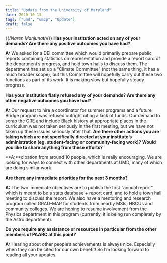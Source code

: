 ```yaml
---
title: "Update from the University of Maryland"
date: 2020-10-13
tags: ["umd", "umcp", "Update"]
draft: false
---
```

{{/*Naren Manjunath*/}}
**Has your institution acted on any of your demands? Are there any positive outcomes you have had?**

**A:**	We asked for a DEI committee which would primarily prepare public reports containing statistics on representation and provide a report card of the department’s progress, and hold town halls to discuss them. The department has set up a “Climate Committee” (not the same thing, it has a much broader scope), but this Committee will hopefully carry out these two functions as part of its work. It is making slow but hopefully steady progress.

**Has your institution flatly refused any of your demands? Are there any other negative outcomes you have had?**

**A:**	Our request to hire a coordinator for summer programs and a future Bridge program was refused outright citing a lack of funds. Our demand to scrap the GRE and include Black history at appropriate places in the curriculum was not taken seriously in the first meeting, but we have not taken up these issues seriously after that.
**Are there other actions you are taking which are not specifically directed at your institute’s administration (eg. student-facing or community-facing work)? Would you like to share anything from these efforts?**

**A:**cipation from around 10 people, which is really encouraging. We are looking for ways to connect with other departments at UMD, many of which are doing similar work.

**Are there any immediate priorities for the next 3 months?**

**A:** The two immediate objectives are to publish the first “annual report” which is meant to be a stats database + report card, and to hold a town hall meeting to discuss the report. We also have a mentoring and research program called GRAD-MAP for students from nearby MSIs, HBCUs and community colleges. We are hoping to resume involvement from the Physics department in this program (currently, it is being run completely by the Astro department).

**Do you require any assistance or resources in particular from the other members of PAARC at this point?**

**A:** Hearing about other people’s achievements is always nice. Especially when they can be cited for our own benefit! So I’m looking forward to reading all your updates.
